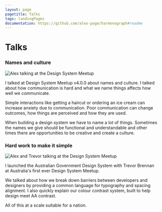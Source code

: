 ```yaml
---
layout: page
pagetitle: Talks
tags: landingPages
documentation: https://github.com/alex-page/harmonograph#readme
---
```

# Talks

### Names and culture

![Alex talking at the Design System Meetup](https://youtube.com/watch?v=-xAKir02gto)

I talked at Design System Meetup v4.0.0 about names and culture. I talked about how communication is hard and what we name things affects how well we communicate. 

Simple interactions like getting a haircut or ordering an ice cream can increase anxiety due to communication. Poor communication can change outcomes, how things are perceived and how they are used.

When building a design system we have to name a lot of things. Sometimes the names we give should be functional and understandable and other times there are opportunities to be creative and create a culture.

### Hard work to make it simple

![Alex and Trevor talking at the Design System Meetup](https://youtube.com/watch?v=ol9t-ERYqFM)

I launched the Australian Government Design System with Trevor Brennan at Australia's first ever Design System Meetup. 

We talked about how we break down barriers between developers and designers by providing a common language for typography and spacing alignment. I also quickly explain our colour contrast system, built to help design meet AA contrast.

All of this at a scale suitable for a nation.
